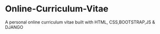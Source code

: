 # Online-Curriculum-Vitae
A personal online curriculum vitae built with HTML, CSS,BOOTSTRAP,JS &amp; DJANGO
